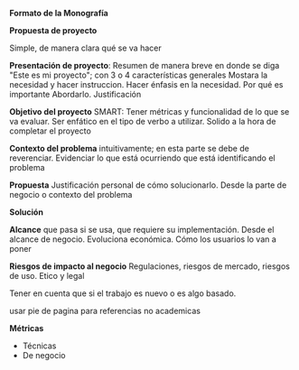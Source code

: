 **Formato de la Monografía**

**Propuesta de proyecto**

Simple, de manera clara qué se va hacer 

**Presentación de proyecto**: 
Resumen de manera breve en donde se diga "Este es mi proyecto"; con 3 o 4 características generales
Mostara la necesidad y hacer instruccion. Hacer énfasis en la necesidad. Por qué es importante Abordarlo. Justificación

**Objetivo del proyecto**
SMART: Tener métricas y funcionalidad de lo que se va evaluar. Ser enfático en el tipo de verbo a  utilizar. Solido a la hora  de completar el proyecto

**Contexto del problema**
intuitivamente; en esta parte se debe de reverenciar. Evidenciar lo que está ocurriendo que está identificando el problema

**Propuesta**
Justificación personal de cómo solucionarlo.  Desde la parte de negocio o contexto del problema

**Solución**

**Alcance**
que pasa si se usa, que requiere su implementación. Desde el alcance de negocio. Evoluciona económica. Cómo los usuarios lo van a poner


**Riesgos de impacto al negocio**
Regulaciones, riesgos de mercado, riesgos de uso. Etico y legal

Tener en cuenta que si el trabajo es nuevo o es algo basado. 

usar pie de pagina para referencias no academicas

**Métricas**
- Técnicas
- De negocio
